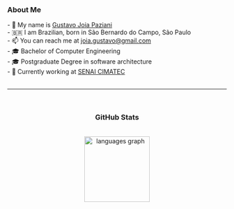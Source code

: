 <h3> About Me</h3>
- 🤝 My name is <a href="https://www.linkedin.com/in/gustavo-paziani-971426163/">Gustavo Joia Paziani</a><br>
- 🇧🇷 I am Brazilian, born in São Bernardo do Campo</a>, São Paulo<br>
- 📫 You can reach me at <a href="mailto:joia.gustavo@gmail.com">joia.gustavo@gmail.com</a><br>
- 🎓 Bachelor of Computer Engineering<br>
- 🎓 Postgraduate Degree in software architecture<br>
- 💼 Currently working at <a href="https://www.senaicimatec.com.br/">SENAI CIMATEC</a><br>
<br>
<hr>
<br clear="both">
<div align="center">
  <h3> GitHub Stats </h3>
  <br>
  <img src="https://github-readme-stats.vercel.app/api/top-langs?locale=en&hide_title=false&layout=compact&card_width=320&langs_count=12&theme=radical&hide_border=true&username=gustavojoiap" height="150" alt="languages graph"  />
  
</div>
<br clear="both">

